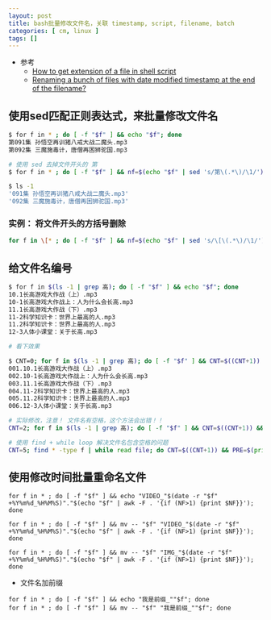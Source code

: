 ```yaml
---
layout: post
title: bash批量修改文件名，关联 timestamp, script, filename, batch
categories: [ cm, linux ]
tags: []
---
```


* 参考
	* [How to get extension of a file in shell script](https://stackoverflow.com/a/2352397)
	* [Renaming a bunch of files with date modified timestamp at the end of the filename?](https://unix.stackexchange.com/a/43551)

## 使用sed匹配正则表达式，来批量修改文件名

~~~sh
$ for f in * ; do [ -f "$f" ] && echo "$f"; done
第091集 孙悟空再训猪八戒大战二魔头.mp3
第092集 三魔施毒计，唐僧再困狮驼国.mp3

# 使用 sed 去掉文件开头的 第
$ for f in * ; do [ -f "$f" ] && nf=$(echo "$f" | sed 's/第\(.*\)/\1/') && mv "$f" "$nf"  ; done

$ ls -1
'091集 孙悟空再训猪八戒大战二魔头.mp3'
'092集 三魔施毒计，唐僧再困狮驼国.mp3'
~~~

### 实例： 将文件开头的方括号删除

~~~sh
for f in \[* ; do [ -f "$f" ] && nf=$(echo "$f" | sed 's/\[\(.*\)/\1/') && mv "$f" "$nf"  ; done
~~~


## 给文件名编号

~~~sh
$ for f in $(ls -1 | grep 高); do [ -f "$f" ] && echo "$f"; done
10.1长高游戏大作战（上）.mp3
10-1长高游戏大作战上：人为什么会长高.mp3
11.1长高游戏大作战（下）.mp3
11-2科学知识卡：世界上最高的人.mp3
11.2科学知识卡：世界上最高的人.mp3
12-3人体小课堂：关于长高.mp3

# 看下效果

$ CNT=0; for f in $(ls -1 | grep 高); do [ -f "$f" ] && CNT=$((CNT+1)) && PRE=$(printf "%03d" $CNT) && echo "$PRE"".""$f"; done
001.10.1长高游戏大作战（上）.mp3
002.10-1长高游戏大作战上：人为什么会长高.mp3
003.11.1长高游戏大作战（下）.mp3
004.11-2科学知识卡：世界上最高的人.mp3
005.11.2科学知识卡：世界上最高的人.mp3
006.12-3人体小课堂：关于长高.mp3

# 实际修改，注意！ 文件名有空格，这个方法会出错！！
CNT=2; for f in $(ls -1 | grep 高); do [ -f "$f" ] && CNT=$((CNT+1)) && PRE=$(printf "%03d" $CNT) && mv -- "$f" "$PRE"".""$f"; done

# 使用 find + while loop 解决文件名包含空格的问题
CNT=5; find * -type f | while read file; do CNT=$((CNT+1)) && PRE=$(printf "%03d" $CNT) && mv -- "$file" "$PRE"".""$file"; done
~~~


## 使用修改时间批量重命名文件

~~~ shell
for f in * ; do [ -f "$f" ] && echo "VIDEO_"$(date -r "$f" +%Y%m%d_%H%M%S)"."$(echo "$f" | awk -F . '{if (NF>1) {print $NF}}'); done

for f in * ; do [ -f "$f" ] && mv -- "$f" "VIDEO_"$(date -r "$f" +%Y%m%d_%H%M%S)"."$(echo "$f" | awk -F . '{if (NF>1) {print $NF}}'); done

for f in * ; do [ -f "$f" ] && mv -- "$f" "IMG_"$(date -r "$f" +%Y%m%d_%H%M%S)"."$(echo "$f" | awk -F . '{if (NF>1) {print $NF}}'); done
~~~

* 文件名加前缀

~~~
for f in * ; do [ -f "$f" ] && echo "我是前缀_""$f"; done
for f in * ; do [ -f "$f" ] && mv -- "$f" "我是前缀_""$f"; done
~~~





